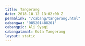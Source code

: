 ```yaml
---
title: Tangerang
date: 2018-10-12 13:02:00 Z
permalink: "/cabang/tangerang.html"
cabangwa: '085201488261'
cabangpic: Ali Syaqi
cabangalamat: Kota Tangerang
layout: static
---
```


